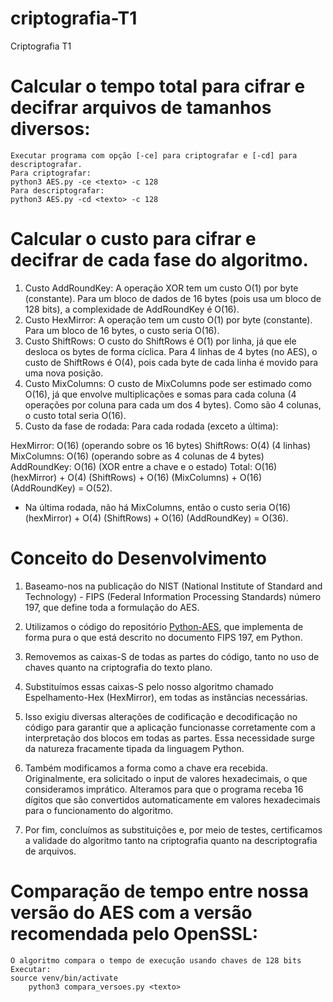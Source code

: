 # criptografia-T1
Criptografia T1

# Calcular o tempo total para cifrar e decifrar arquivos de tamanhos diversos:
    Executar programa com opção [-ce] para criptografar e [-cd] para descriptografar.
    Para criptografar:
    python3 AES.py -ce <texto> -c 128
    Para descriptografar:
    python3 AES.py -cd <texto> -c 128


# Calcular o custo para cifrar e decifrar de cada fase do algoritmo.
1. Custo AddRoundKey:
A operação XOR tem um custo O(1) por byte (constante).
Para um bloco de dados de 16 bytes (pois usa um bloco de 128 bits), a complexidade de AddRoundKey é O(16).
2. Custo HexMirror:
A operação tem um custo O(1) por byte (constante).
Para um bloco de 16 bytes, o custo seria O(16).
3. Custo ShiftRows:
O custo do ShiftRows é O(1) por linha, já que ele desloca os bytes de forma cíclica.
Para 4 linhas de 4 bytes (no AES), o custo de ShiftRows é O(4), pois cada byte de cada linha é movido para uma nova posição.
4. Custo MixColumns:
O custo de MixColumns pode ser estimado como O(16), já que envolve multiplicações e somas para cada coluna (4 operações por coluna para cada um dos 4 bytes).
Como são 4 colunas, o custo total seria O(16).
5. Custo da fase de rodada:
Para cada rodada (exceto a última):

HexMirror: O(16) (operando sobre os 16 bytes)
ShiftRows: O(4) (4 linhas)
MixColumns: O(16) (operando sobre as 4 colunas de 4 bytes)
AddRoundKey: O(16) (XOR entre a chave e o estado)
Total: O(16) (hexMirror) + O(4) (ShiftRows) + O(16) (MixColumns) + O(16) (AddRoundKey) = O(52).

* Na última rodada, não há MixColumns, então o custo seria O(16) (hexMirror) + O(4) (ShiftRows) + O(16) (AddRoundKey) = O(36).

# Conceito do Desenvolvimento

1. Baseamo-nos na publicação do NIST (National Institute of Standard and Technology) - FIPS (Federal Information Processing Standards) número 197, que define toda a formulação do AES.

2. Utilizamos o código do repositório [Python-AES](https://github.com/pcaro90/Python-AES), que implementa de forma pura o que está descrito no documento FIPS 197, em Python.

3. Removemos as caixas-S de todas as partes do código, tanto no uso de chaves quanto na criptografia do texto plano.

4. Substituímos essas caixas-S pelo nosso algoritmo chamado Espelhamento-Hex (HexMirror), em todas as instâncias necessárias.

5. Isso exigiu diversas alterações de codificação e decodificação no código para garantir que a aplicação funcionasse corretamente com a interpretação dos blocos em todas as partes. Essa necessidade surge da natureza fracamente tipada da linguagem Python.

6. Também modificamos a forma como a chave era recebida. Originalmente, era solicitado o input de valores hexadecimais, o que consideramos imprático. Alteramos para que o programa receba 16 dígitos que são convertidos automaticamente em valores hexadecimais para o funcionamento do algoritmo.

7. Por fim, concluímos as substituições e, por meio de testes, certificamos a validade do algoritmo tanto na criptografia quanto na descriptografia de arquivos.



# Comparação de tempo entre nossa versão do AES com a versão recomendada pelo OpenSSL:
    O algoritmo compara o tempo de execução usando chaves de 128 bits
    Executar:
	source venv/bin/activate
        python3 compara_versoes.py <texto>
